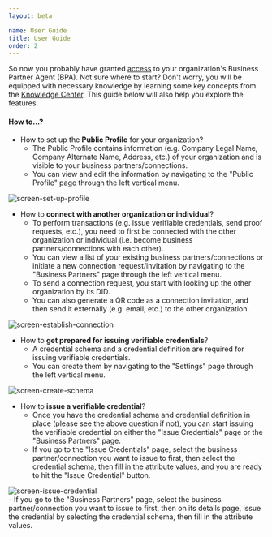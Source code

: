 ```yaml
---
layout: beta

name: User Guide
title: User Guide
order: 2
---
```

So now you probably have granted [access](access.html) to your organization's Business Partner Agent (BPA). Not sure where to start? Don't worry, you will be equipped with necessary knowledge by learning some key concepts from the [Knowledge Center](knowledge.html). This guide below will also help you explore the features.

#### How to...?

- How to set up the **Public Profile** for your organization?
  - The Public Profile contains information (e.g. Company Legal Name, Company Alternate Name, Address, etc.) of your organization and is visible to your business partners/connections.
  - You can view and edit the information by navigating to the "Public Profile" page through the left vertical menu.
<div class="text-center mb-5">
    <img class="img-fluid" src="{{ site.baseurl }}/assets/images/screen-set-up-profile.png" alt="screen-set-up-profile" title="screen-set-up-profile">
</div>

- How to **connect with another organization or individual**?
  - To perform transactions (e.g. issue verifiable credentials, send proof requests, etc.), you need to first be connected with the other organization or individual (i.e. become business partners/connections with each other).
  - You can view a list of your existing business partners/connections or initiate a new connection request/invitation by navigating to the "Business Partners" page through the left vertical menu.
  - To send a connection request, you start with looking up the other organization by its DID.
  - You can also generate a QR code as a connection invitation, and then send it externally (e.g. email, etc.) to the other organization.
<div class="text-center mb-5">
    <img class="img-fluid" src="{{ site.baseurl }}/assets/images/screen-establish-connection.png" alt="screen-establish-connection" title="screen-establish-connection">
</div>

- How to **get prepared for issuing verifiable credentials**?
  - A credential schema and a credential definition are required for issuing verifiable credentials.
  - You can create them by navigating to the "Settings" page through the left vertical menu.
<div class="text-center mb-5">
    <img class="img-fluid" src="{{ site.baseurl }}/assets/images/screen-create-schema.png" alt="screen-create-schema" title="screen-create-schema">
</div>

- How to **issue a verifiable credential**?
  - Once you have the credential schema and credential definition in place (please see the above question if not), you can start issuing the verifiable credential on either the "Issue Credentials" page or the "Business Partners" page.
  - If you go to the "Issue Credentials" page, select the business partner/connection you want to issue to first, then select the credential schema, then fill in the attribute values, and you are ready to hit the "Issue Credential" button.
<div class="text-center mb-5">
    <img class="img-fluid" src="{{ site.baseurl }}/assets/images/screen-issue-credential.png" alt="screen-issue-credential" title="screen-issue-credential">
</div>
  - If you go to the "Business Partners" page, select the business partner/connection you want to issue to first, then on its details page, issue the credential by selecting the credential schema, then fill in the attribute values.
